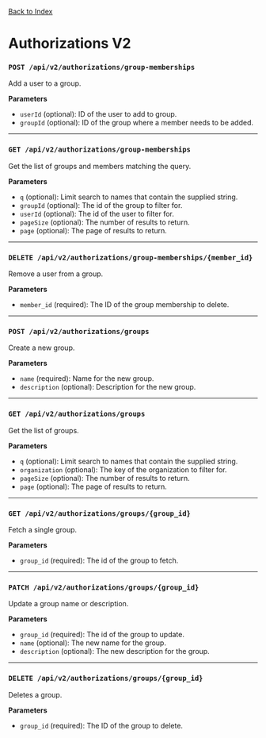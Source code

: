 [Back to Index](index.md)

# Authorizations V2

### `POST /api/v2/authorizations/group-memberships`
Add a user to a group.

**Parameters**
- `userId` (optional): ID of the user to add to group.
- `groupId` (optional): ID of the group where a member needs to be added.

---

### `GET /api/v2/authorizations/group-memberships`
Get the list of groups and members matching the query.

**Parameters**
- `q` (optional): Limit search to names that contain the supplied string.
- `groupId` (optional): The id of the group to filter for.
- `userId` (optional): The id of the user to filter for.
- `pageSize` (optional): The number of results to return.
- `page` (optional): The page of results to return.

---

### `DELETE /api/v2/authorizations/group-memberships/{member_id}`
Remove a user from a group.

**Parameters**
- `member_id` (required): The ID of the group membership to delete.

---

### `POST /api/v2/authorizations/groups`
Create a new group.

**Parameters**
- `name` (required): Name for the new group.
- `description` (optional): Description for the new group.

---

### `GET /api/v2/authorizations/groups`
Get the list of groups.

**Parameters**
- `q` (optional): Limit search to names that contain the supplied string.
- `organization` (optional): The key of the organization to filter for.
- `pageSize` (optional): The number of results to return.
- `page` (optional): The page of results to return.

---

### `GET /api/v2/authorizations/groups/{group_id}`
Fetch a single group.

**Parameters**
- `group_id` (required): The id of the group to fetch.

---

### `PATCH /api/v2/authorizations/groups/{group_id}`
Update a group name or description.

**Parameters**
- `group_id` (required): The id of the group to update.
- `name` (optional): The new name for the group.
- `description` (optional): The new description for the group.

---

### `DELETE /api/v2/authorizations/groups/{group_id}`
Deletes a group.

**Parameters**
- `group_id` (required): The ID of the group to delete.
